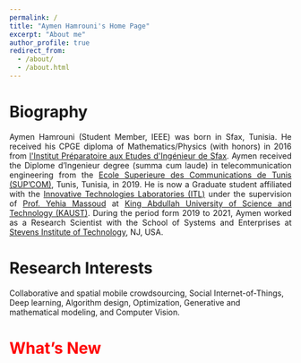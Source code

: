 ```yaml
---
permalink: /
title: "Aymen Hamrouni's Home Page"
excerpt: "About me"
author_profile: true
redirect_from: 
  - /about/
  - /about.html
---
```



<h1 id="bio-graphy">Biography</h1>
<div style="text-align: justify;">
Aymen Hamrouni (Student Member, IEEE) was born in Sfax, Tunisia. He received his CPGE diploma of Mathematics/Physics (with honors) in 2016 from <a href="https://ipeis.rnu.tn/">l'Institut Préparatoire aux Etudes d'Ingénieur de Sfax</a>. Aymen received the Diplome d’Ingenieur degree (summa cum laude) in telecommunication engineering from the <a href="http://www.supcom.mincom.tn/">Ecole Superieure des Communications de Tunis (SUP’COM)</a>, Tunis, Tunisia, in 2019. He is now a Graduate student affiliated with the <a href="https://itl.kaust.edu.sa/">Innovative Technologies Laboratories (ITL)</a> under the supervision of <a href="https://yehiamassoud.com/">Prof. Yehia Massoud</a> at <a href="https://en.wikipedia.org/wiki/King_Abdullah_University_of_Science_and_Technology">King Abdullah University of Science and Technology (KAUST)</a>. During the period form 2019 to 2021, Aymen worked as a Research Scientist with the School of Systems and Enterprises at <a href="https://www.stevens.edu/">Stevens Institute of Technology</a>, NJ, USA. </div>

<h1 id="research-interests">Research Interests</h1>
Collaborative and spatial mobile crowdsourcing, Social Internet-of-Things, Deep learning, Algorithm design, Optimization, Generative and mathematical modeling, and Computer Vision.

<h1 id="whats-new"><span style="color:red">What’s New</span></h1>

